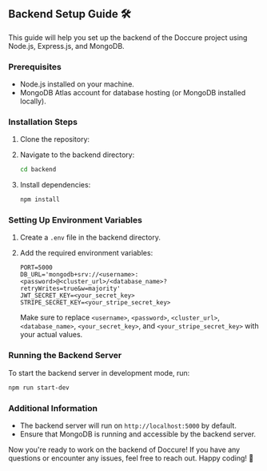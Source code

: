 ## Backend Setup Guide 🛠️

This guide will help you set up the backend of the Doccure project using Node.js, Express.js, and MongoDB.

### Prerequisites

- Node.js installed on your machine.
- MongoDB Atlas account for database hosting (or MongoDB installed locally).

### Installation Steps

1. Clone the repository:

2. Navigate to the backend directory:

   ```bash
   cd backend
   ```

3. Install dependencies:

   ```bash
   npm install
   ```

### Setting Up Environment Variables

1. Create a `.env` file in the backend directory.

2. Add the required environment variables:

   ```plaintext
   PORT=5000
   DB_URL='mongodb+srv://<username>:<password>@<cluster_url>/<database_name>?retryWrites=true&w=majority'
   JWT_SECRET_KEY=<your_secret_key>
   STRIPE_SECRET_KEY=<your_stripe_secret_key>
   ```

   Make sure to replace `<username>`, `<password>`, `<cluster_url>`, `<database_name>`, `<your_secret_key>`, and `<your_stripe_secret_key>` with your actual values.

### Running the Backend Server

To start the backend server in development mode, run:

```bash
npm run start-dev
```

### Additional Information

- The backend server will run on `http://localhost:5000` by default.
- Ensure that MongoDB is running and accessible by the backend server.

Now you're ready to work on the backend of Doccure! If you have any questions or encounter any issues, feel free to reach out. Happy coding! 🚀